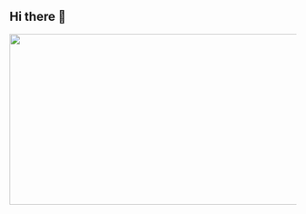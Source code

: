 ## Hi there 👋
<a href="https://github.com/devxb/gitanimals">
<img
  src="https://render.gitanimals.org/farms/Ghostory1"
  width="600"
  height="300"
/>
</a>
<!--
**Ghostory1/Ghostory1** is a ✨ _special_ ✨ repository because its `README.md` (this file) appears on your GitHub profile.

Here are some ideas to get you started:

- 🔭 I’m currently working on ...
- 🌱 I’m currently learning ...
- 👯 I’m looking to collaborate on ...
- 🤔 I’m looking for help with ...
- 💬 Ask me about ...
- 📫 How to reach me: ...
- 😄 Pronouns: ...
- ⚡ Fun fact: ...
-->
